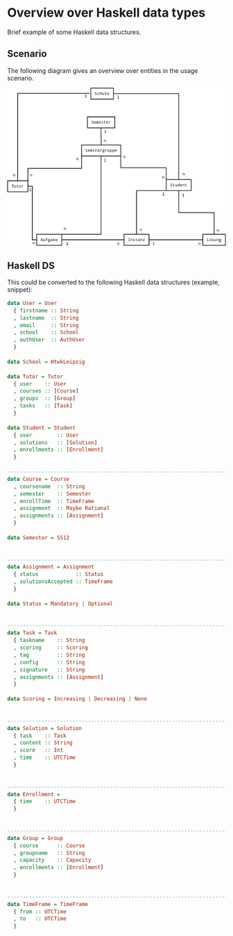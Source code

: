 Overview over Haskell data types
================================

Brief example of some Haskell data structures.


Scenario
--------

The following diagram gives an overview over entities in the usage scenario.

![ERD](https://github.com/J-Hannes/snap-databases/blob/master/DataModel.png?raw=true)


Haskell DS
----------

This could be converted to the following Haskell data structures (example,
snippet):

```haskell
data User = User
  { firstname :: String
  , lastname  :: String
  , email     :: String
  , school    :: School
  , authUser  :: AuthUser
  }

data School = HtwkLeipzig

data Tutor = Tutor
  { user    :: User
  , courses :: [Course]
  , groups  :: [Group]
  , tasks   :: [Task]
  }

data Student = Student
  { user        :: User
  , solutions   :: [Solution]
  , enrollments :: [Enrollment]
  }

------------------------------------------------------------------------------
data Course = Course
  , coursename  :: String
  , semester    :: Semester
  , enrollTime  :: TimeFrame
  , assignment  :: Maybe Rational
  , assignments :: [Assignment]
  } 

data Semester = SS12


------------------------------------------------------------------------------
data Assignment = Assignment
  { status            :: Status
  , solutionsAccepted :: TimeFrame
  }

data Status = Mandatory | Optional


------------------------------------------------------------------------------
data Task = Task
  { taskname    :: String
  , scoring     :: Scoring
  , tag         :: String
  , config      :: String
  , signature   :: String
  , assignments :: [Assignment]
  }

data Scoring = Increasing | Decreasing | None


------------------------------------------------------------------------------
data Solution = Solution
  { task    :: Task
  , content :: String
  , score   :: Int
  , time    :: UTCTime
  }


------------------------------------------------------------------------------
data Enrollment =
  { time    :: UTCTime
  }


------------------------------------------------------------------------------
data Group = Group
  { course      :: Course
  , groupname   :: String
  , capacity    :: Capacity
  , enrollments :: [Enrollment]
  }


------------------------------------------------------------------------------
data TimeFrame = TimeFrame
  { from :: UTCTime
  , to   :: UTCTime
  }
```
